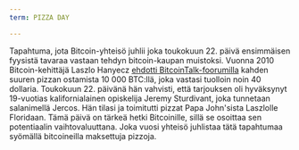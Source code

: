```yaml
---
term: PIZZA DAY

---
```

Tapahtuma, jota Bitcoin-yhteisö juhlii joka toukokuun 22. päivä ensimmäisen fyysistä tavaraa vastaan tehdyn bitcoin-kaupan muistoksi. Vuonna 2010 Bitcoin-kehittäjä Laszlo Hanyecz [ehdotti BitcoinTalk-foorumilla](https://bitcointalk.org/index.php?topic=137.msg1141#msg1141) kahden suuren pizzan ostamista 10 000 BTC:llä, joka vastasi tuolloin noin 40 dollaria. Toukokuun 22. päivänä hän vahvisti, että tarjouksen oli hyväksynyt 19-vuotias kalifornialainen opiskelija Jeremy Sturdivant, joka tunnetaan salanimellä Jercos. Hän tilasi ja toimitutti pizzat Papa John'sista Laszlolle Floridaan. Tämä päivä on tärkeä hetki Bitcoinille, sillä se osoittaa sen potentiaalin vaihtovaluuttana. Joka vuosi yhteisö juhlistaa tätä tapahtumaa syömällä bitcoineilla maksettuja pizzoja.
